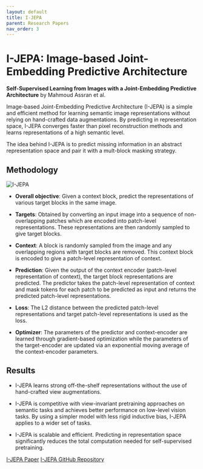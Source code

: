 ```yaml
---
layout: default
title: I-JEPA
parent: Research Papers
nav_order: 3
---
```


# I-JEPA: Image-based Joint-Embedding Predictive Architecture

**Self-Supervised Learning from Images with a Joint-Embedding Predictive Architecture** by Mahmoud Assran et al.

Image-based Joint-Embedding Predictive Architecture (I-JEPA) is a simple and efficient method for learning semantic image representations without relying on hand-crafted data augmentations. By predicting in representation space, I-JEPA converges faster than pixel reconstruction methods and learns representations of a high semantic level.

The idea behind I-JEPA is to predict missing information in an abstract representation space and pair it with a mult-block masking strategy.

## Methodology

![I-JEPA](../../../assets/research-papers/3-ijepa/img1.png)

- **Overall objective**: Given a context block, predict the representations of various target blocks in the same image.

- **Targets**: Obtained by converting an input image into a sequence of non-overlapping patches which are encoded into patch-level representations. These representations are then randomly sampled to give target blocks.

- **Context**: A block is randomly sampled from the image and any overlapping regions with target blocks are removed. This context block is encoded to give a patch-level representation of context.

- **Prediction**: Given the output of the context encoder (patch-level representation of context), the target block representations are predicted. The predictor takes the patch-level representation of context and mask tokens for each patch to be predicted as input and returns the predicted patch-level representations.

- **Loss**: The L2 distance between the predicted patch-level representations and target patch-level representations is used as the loss.

- **Optimizer**: The parameters of the predictor and context-encoder are learned through gradient-based optimization while the parameters of the target-encoder are updated via an exponential moving average of the context-encoder parameters.

## Results

- I-JEPA learns strong off-the-shelf representations without the use of hand-crafted view augmentations.

- I-JEPA is competitive with view-invariant pretraining approaches on semantic tasks and achieves better performance on low-level vision tasks. By using a simpler model with less rigid inductive bias, I-JEPA applies to a wider set of tasks.

- I-JEPA is scalable and efficient. Predicting in representation space significantly reduces the total computation needed for self-supervised pretraining.

[I-JEPA Paper](https://arxiv.org/abs/2301.08243)
[I-JEPA GitHub Repository](https://github.com/facebookresearch/ijepa)
